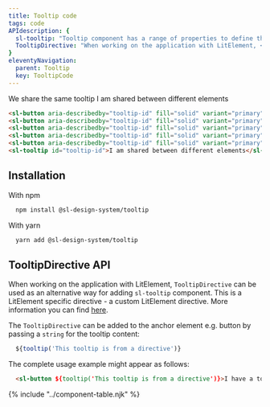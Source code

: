 ```yaml
---
title: Tooltip code
tags: code
APIdescription: {
  sl-tooltip: "Tooltip component has a range of properties to define the experience in different use cases. <code>sl-tooltip</code> component is recommended to use in all non-LitElement applications.",
  TooltipDirective: "When working on the application with LitElement, <code>TooltipDirective</code> can be used as an alternative way for adding <code>sl-tooltip</code> component. This is a LitElement specific directive."
}
eleventyNavigation:
  parent: Tooltip
  key: TooltipCode
---
```


<section class="no-heading">
<div class="ds-example">
<sl-button-bar>
  <sl-button aria-describedby="tooltip-id" fill="solid" variant="primary">We</sl-button>
  <sl-button aria-describedby="tooltip-id" fill="solid" variant="primary">share</sl-button>
  <sl-button aria-describedby="tooltip-id" fill="solid" variant="primary">the</sl-button>
  <sl-button aria-describedby="tooltip-id" fill="solid" variant="primary">same</sl-button>
  <sl-button aria-describedby="tooltip-id" fill="solid" variant="primary">tooltip</sl-button>
</sl-button-bar>
<sl-tooltip id="tooltip-id">I am shared between different elements</sl-tooltip>

</div>

<div class="ds-code">

  ```html
<sl-button aria-describedby="tooltip-id" fill="solid" variant="primary">We</sl-button>
<sl-button aria-describedby="tooltip-id" fill="solid" variant="primary">share</sl-button>
<sl-button aria-describedby="tooltip-id" fill="solid" variant="primary">the</sl-button>
<sl-button aria-describedby="tooltip-id" fill="solid" variant="primary">same</sl-button>
<sl-button aria-describedby="tooltip-id" fill="solid" variant="primary">tooltip</sl-button>
<sl-tooltip id="tooltip-id">I am shared between different elements</sl-tooltip>
  ```

</div>
</section>

<section>

## Installation

With npm

<div class="ds-code">

  ```bash
    npm install @sl-design-system/tooltip
  ```

</div>

With yarn

<div class="ds-code">

  ```bash
    yarn add @sl-design-system/tooltip
  ```
</div>

</section>

<section>

## TooltipDirective API

When working on the application with LitElement, `TooltipDirective` can be used as an alternative way for adding `sl-tooltip` component. 
This is a LitElement specific directive - a custom LitElement directive. More information you can find [here](https://lit.dev/docs/templates/custom-directives/).

The `TooltipDirective` can be added to the anchor element e.g. button by passing a `string` for the tooltip content:


<div class="ds-code">

  ```js
    ${tooltip('This tooltip is from a directive')}
  ```

</div>

The complete usage example might appear as follows:


<div class="ds-code">

  ```html
    <sl-button ${tooltip('This tooltip is from a directive')}>I have a tooltip</sl-button>
  ```

</div>

</section>

{% include "../component-table.njk" %}
